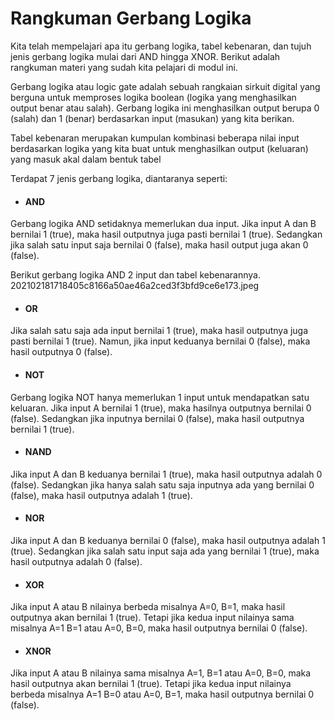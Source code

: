# Rangkuman Gerbang Logika
Kita telah mempelajari apa itu gerbang logika, tabel kebenaran, dan tujuh jenis gerbang logika mulai dari AND hingga XNOR. Berikut adalah rangkuman materi yang sudah kita pelajari di modul ini.

Gerbang logika atau logic gate adalah sebuah rangkaian sirkuit digital yang berguna untuk memproses logika boolean (logika yang menghasilkan output benar atau salah). Gerbang logika ini menghasilkan output berupa 0 (salah) dan 1 (benar) berdasarkan input (masukan) yang kita berikan.

Tabel kebenaran merupakan kumpulan kombinasi beberapa nilai input berdasarkan logika yang kita buat untuk menghasilkan output (keluaran) yang masuk akal dalam bentuk tabel

Terdapat 7 jenis gerbang logika, diantaranya seperti:

- #### AND
Gerbang logika AND setidaknya memerlukan dua input. Jika input A dan B bernilai 1 (true), maka hasil outputnya juga pasti bernilai 1 (true). Sedangkan jika salah satu input saja bernilai 0 (false), maka hasil output juga akan 0 (false).

Berikut gerbang logika AND 2 input dan tabel kebenarannya.
202102181718405c8166a50ae46a2ced3f3bfd9ce6e173.jpeg

- #### OR
Jika salah satu saja ada input bernilai 1 (true), maka hasil outputnya juga pasti bernilai 1 (true). Namun, jika input keduanya bernilai 0 (false), maka hasil outputnya 0 (false).

- #### NOT
Gerbang logika NOT hanya memerlukan 1 input untuk mendapatkan satu keluaran. Jika input A bernilai 1 (true), maka hasilnya outputnya bernilai 0 (false). Sedangkan jika inputnya bernilai 0 (false), maka hasil outputnya bernilai 1 (true).

- #### NAND
Jika input A dan B keduanya bernilai 1 (true), maka hasil outputnya adalah 0 (false). Sedangkan jika hanya salah satu saja inputnya ada yang bernilai 0 (false), maka hasil outputnya adalah 1 (true).

- #### NOR
Jika input A dan B keduanya bernilai 0 (false), maka hasil outputnya adalah 1 (true). Sedangkan jika salah satu input saja ada yang bernilai 1 (true), maka hasil outputnya adalah 0 (false).

- #### XOR 
Jika input A atau B nilainya berbeda misalnya A=0, B=1, maka hasil outputnya akan bernilai 1 (true). Tetapi jika kedua input nilainya sama misalnya A=1 B=1 atau A=0, B=0, maka hasil outputnya bernilai 0 (false).

- #### XNOR 
Jika input A atau B nilainya sama misalnya A=1, B=1 atau A=0, B=0, maka hasil outputnya akan bernilai 1 (true). Tetapi jika kedua input nilainya berbeda misalnya A=1 B=0 atau A=0, B=1, maka hasil outputnya bernilai 0 (false).